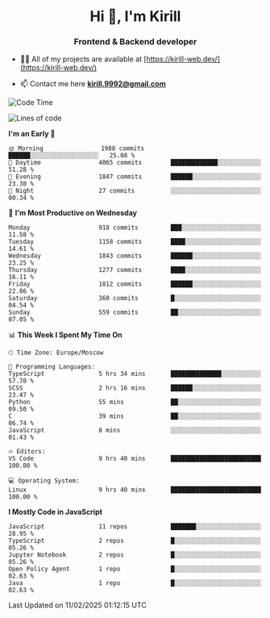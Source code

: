 <h1 align="center">Hi 👋, I'm Kirill</h1>
<h3 align="center">Frontend & Backend developer</h3>

- 👨‍💻 All of my projects are available at [https://kirill-web.dev/](https://kirill-web.dev/)

- 📫 Contact me here **kirill.9992@gmail.com**











<!--START_SECTION:waka-->
![Code Time](http://img.shields.io/badge/Code%20Time-2%2C129%20hrs%2022%20mins-blue)

![Lines of code](https://img.shields.io/badge/From%20Hello%20World%20I%27ve%20Written-5.1%20million%20lines%20of%20code-blue)

**I'm an Early 🐤** 

```text
🌞 Morning                1988 commits        ██████░░░░░░░░░░░░░░░░░░░   25.08 % 
🌆 Daytime                4065 commits        █████████████░░░░░░░░░░░░   51.28 % 
🌃 Evening                1847 commits        ██████░░░░░░░░░░░░░░░░░░░   23.30 % 
🌙 Night                  27 commits          ░░░░░░░░░░░░░░░░░░░░░░░░░   00.34 % 
```
📅 **I'm Most Productive on Wednesday** 

```text
Monday                   918 commits         ███░░░░░░░░░░░░░░░░░░░░░░   11.58 % 
Tuesday                  1158 commits        ████░░░░░░░░░░░░░░░░░░░░░   14.61 % 
Wednesday                1843 commits        ██████░░░░░░░░░░░░░░░░░░░   23.25 % 
Thursday                 1277 commits        ████░░░░░░░░░░░░░░░░░░░░░   16.11 % 
Friday                   1812 commits        ██████░░░░░░░░░░░░░░░░░░░   22.86 % 
Saturday                 360 commits         █░░░░░░░░░░░░░░░░░░░░░░░░   04.54 % 
Sunday                   559 commits         ██░░░░░░░░░░░░░░░░░░░░░░░   07.05 % 
```


📊 **This Week I Spent My Time On** 

```text
🕑︎ Time Zone: Europe/Moscow

💬 Programming Languages: 
TypeScript               5 hrs 34 mins       ██████████████░░░░░░░░░░░   57.70 % 
SCSS                     2 hrs 16 mins       ██████░░░░░░░░░░░░░░░░░░░   23.47 % 
Python                   55 mins             ██░░░░░░░░░░░░░░░░░░░░░░░   09.50 % 
C                        39 mins             ██░░░░░░░░░░░░░░░░░░░░░░░   06.74 % 
JavaScript               8 mins              ░░░░░░░░░░░░░░░░░░░░░░░░░   01.43 % 

🔥 Editors: 
VS Code                  9 hrs 40 mins       █████████████████████████   100.00 % 

💻 Operating System: 
Linux                    9 hrs 40 mins       █████████████████████████   100.00 % 
```

**I Mostly Code in JavaScript** 

```text
JavaScript               11 repos            ███████░░░░░░░░░░░░░░░░░░   28.95 % 
TypeScript               2 repos             █░░░░░░░░░░░░░░░░░░░░░░░░   05.26 % 
Jupyter Notebook         2 repos             █░░░░░░░░░░░░░░░░░░░░░░░░   05.26 % 
Open Policy Agent        1 repo              █░░░░░░░░░░░░░░░░░░░░░░░░   02.63 % 
Java                     1 repo              █░░░░░░░░░░░░░░░░░░░░░░░░   02.63 % 
```




 Last Updated on 11/02/2025 01:12:15 UTC
<!--END_SECTION:waka-->
